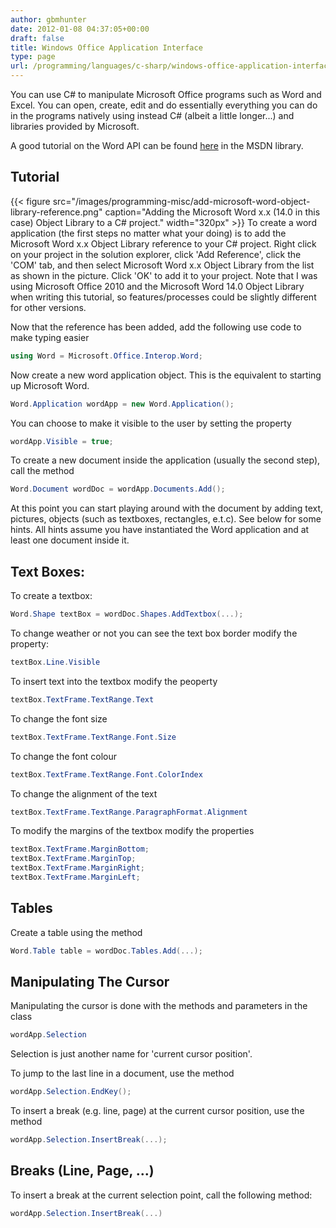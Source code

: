 ```yaml
---
author: gbmhunter
date: 2012-01-08 04:37:05+00:00
draft: false
title: Windows Office Application Interface
type: page
url: /programming/languages/c-sharp/windows-office-application-interface
---
```


You can use C# to manipulate Microsoft Office programs such as Word and Excel. You can open, create, edit and do essentially everything you can do in the programs natively using instead C# (albeit a little longer...) and libraries provided by Microsoft.

A good tutorial on the Word API can be found [here](http://msdn.microsoft.com/en-us/library/aa192495(v=office.11).aspx#wordobject_link8) in the MSDN library.

## Tutorial

{{< figure src="/images/programming-misc/add-microsoft-word-object-library-reference.png" caption="Adding the Microsoft Word x.x (14.0 in this case) Object Library to a C# project."  width="320px" >}} To create a word application (the first steps no matter what your doing) is to add the Microsoft Word x.x Object Library reference to your C# project. Right click on your project in the solution explorer, click 'Add Reference', click the 'COM' tab, and then select Microsoft Word x.x Object Library from the list as shown in the picture. Click 'OK' to add it to your project. Note that I was using Microsoft Office 2010 and the Microsoft Word 14.0 Object Library when writing this tutorial, so features/processes could be slightly different for other versions.

Now that the reference has been added, add the following use code to make typing easier

```c#
using Word = Microsoft.Office.Interop.Word;
```

Now create a new word application object. This is the equivalent to starting up Microsoft Word.

```c#
Word.Application wordApp = new Word.Application();
```

You can choose to make it visible to the user by setting the property

```c# 
wordApp.Visible = true;
```

To create a new document inside the application (usually the second step), call the method

```c# 
Word.Document wordDoc = wordApp.Documents.Add();
```

At this point you can start playing around with the document by adding text, pictures, objects (such as textboxes, rectangles, e.t.c). See below for some hints. All hints assume you have instantiated the Word application and at least one document inside it.

## Text Boxes:

To create a textbox:

```c#    
Word.Shape textBox = wordDoc.Shapes.AddTextbox(...);
```

To change weather or not you can see the text box border modify the property:

```c# 
textBox.Line.Visible
```

To insert text into the textbox modify the peoperty

```c#    
textBox.TextFrame.TextRange.Text
```

To change the font size

```c# 
textBox.TextFrame.TextRange.Font.Size
```

To change the font colour

```c# 
textBox.TextFrame.TextRange.Font.ColorIndex
```

To change the alignment of the text

```c# 
textBox.TextFrame.TextRange.ParagraphFormat.Alignment
```

To modify the margins of the textbox modify the properties

```c# 
textBox.TextFrame.MarginBottom;
textBox.TextFrame.MarginTop;
textBox.TextFrame.MarginRight;
textBox.TextFrame.MarginLeft;
```

## Tables

Create a table using the method

```c#    
Word.Table table = wordDoc.Tables.Add(...);
```

## Manipulating The Cursor

Manipulating the cursor is done with the methods and parameters in the class

```c#    
wordApp.Selection
```

Selection is just another name for 'current cursor position'.

To jump to the last line in a document, use the method

```c# 
wordApp.Selection.EndKey();
```

To insert a break (e.g. line, page) at the current cursor position, use the method

```c# 
wordApp.Selection.InsertBreak(...);
```

## Breaks (Line, Page, ...)

To insert a break at the current selection point, call the following method:

```c#    
wordApp.Selection.InsertBreak(...)
```